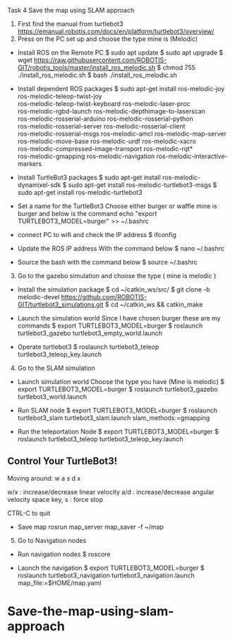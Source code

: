 Task 4 Save the map using SLAM approach 
1)	First find the manual from turtlebot3 
https://emanual.robotis.com/docs/en/platform/turtlebot3/overview/
2)	Press on the PC set up and choose the type mine is (Melodic) 
-	Install ROS on the Remote PC 
$ sudo apt update
$ sudo apt upgrade
$ wget https://raw.githubusercontent.com/ROBOTIS-GIT/robotis_tools/master/install_ros_melodic.sh
$ chmod 755 ./install_ros_melodic.sh 
$ bash ./install_ros_melodic.sh
-	Install dependent ROS packages 
$ sudo apt-get install ros-melodic-joy ros-melodic-teleop-twist-joy \
  ros-melodic-teleop-twist-keyboard ros-melodic-laser-proc \
  ros-melodic-rgbd-launch ros-melodic-depthimage-to-laserscan \
  ros-melodic-rosserial-arduino ros-melodic-rosserial-python \
  ros-melodic-rosserial-server ros-melodic-rosserial-client \
  ros-melodic-rosserial-msgs ros-melodic-amcl ros-melodic-map-server \
  ros-melodic-move-base ros-melodic-urdf ros-melodic-xacro \
  ros-melodic-compressed-image-transport ros-melodic-rqt* \
  ros-melodic-gmapping ros-melodic-navigation ros-melodic-interactive-markers

-	Install TurtleBot3 packages 
$ sudo apt-get install ros-melodic-dynamixel-sdk
$ sudo apt-get install ros-melodic-turtlebot3-msgs
$ sudo apt-get install ros-melodic-turtlebot3

-	Set a name for the TurtleBot3
Choose either burger or waffle mine is burger and below is the command 
echo "export TURTLEBOT3_MODEL=burger" >> ~/.bashrc

-	connect PC to wifi and check the IP address
$ ifconfig


-	Update the ROS IP address With the command below 
$ nano ~/.bashrc


-	Source the bash with the command below
$ source ~/.bashrc

3)	Go to the gazebo simulation and choose the type ( mine is melodic ) 
-	Install the simulation package 
$ cd ~/catkin_ws/src/
 $ git clone -b melodic-devel https://github.com/ROBOTIS-GIT/turtlebot3_simulations.git
$ cd ~/catkin_ws && catkin_make

-	Launch the simulation world 
Since I have chosen burger these are my commands 
$ export TURTLEBOT3_MODEL=burger
$ roslaunch turtlebot3_gazebo turtlebot3_empty_world.launch

-	Operate turtlebot3
$ roslaunch turtlebot3_teleop turtlebot3_teleop_key.launch

4)	Go to the SLAM simulation 
-	Launch simulation world 
Choose the type you have (Mine is melodic)
$ export TURTLEBOT3_MODEL=burger
$ roslaunch turtlebot3_gazebo turtlebot3_world.launch

-	Run SLAM node 
$ export TURTLEBOT3_MODEL=burger
$ roslaunch turtlebot3_slam turtlebot3_slam.launch slam_methods:=gmapping

-	Run the teleportation Node 
$ export TURTLEBOT3_MODEL=burger
$ roslaunch turtlebot3_teleop turtlebot3_teleop_key.launch

 Control Your TurtleBot3!
 ---------------------------
 Moving around:
        w
   a    s    d
        x

 w/x : increase/decrease linear velocity
 a/d : increase/decrease angular velocity
 space key, s : force stop

 CTRL-C to quit

-	Save map 
rosrun map_server map_saver -f ~/map

5)	Go to Navigation nodes 
-	Run navigation nodes
 $ roscore

-	Launch the navigation 
$ export TURTLEBOT3_MODEL=burger
$ roslaunch turtlebot3_navigation turtlebot3_navigation.launch map_file:=$HOME/map.yaml
# Save-the-map-using-slam-approach

